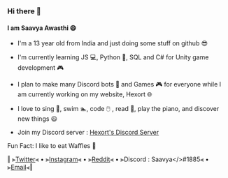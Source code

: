 ### Hi there 👋

#### I am Saavya Awasthi 😄

+ I'm a 13 year old from India and just doing some stuff on github 😎

+ I'm currently learning JS 💻, Python 🐍, SQL and C# for Unity game development 🎮

+ I plan to make many Discord bots 🤖 and Games 🎮 for everyone while I am currently working on my website, Hexort 🌐

+ I love to sing 🎤, swim 🏊, code 🖱️ , read 📖, play the piano, and discover new things 😃

+ Join my Discord server : [Hexort's Discord Server](https://discord.gg/shdC7Gcnp2)    


Fun Fact: I like to eat Waffles 🧇

‖
⫸[Twitter](https://twitter.com/SaavyaAwasthi)⫷   •   ⫸[Instagram](https://www.instagram.com/saavyaawasthi_/)⫷   •   ⫸[Reddit](https://www.reddit.com/user/SaavyaAwasthi)⫷   •    ⫸Discord : Saavya</>#1885⫷ • ⫸[Email](https://mail.google.com/mail/u/0/#inbox?compose=CllgCJlFDFLXZRdkxVQNVkZLqXNPWRhvDCJGmpRznhwTvssrtnhTbsctcHBTpknqrXVJsgTclQq)⫷‖ 



<!--
**SaavyaAwasthi/SaavyaAwasthi** is a ✨ _special_ ✨ repository because its `README.md` (this file) appears on your GitHub profile.

Here are some ideas to get you started:

- 🔭 I’m currently working on ...
- 🌱 I’m currently learning ...
- 👯 I’m looking to collaborate on ...
- 🤔 I’m looking for help with ...
- 💬 Ask me about ...
- 📫 How to reach me: ...
- 😄 Pronouns: ...
- ⚡ Fun fact: ...
-->
